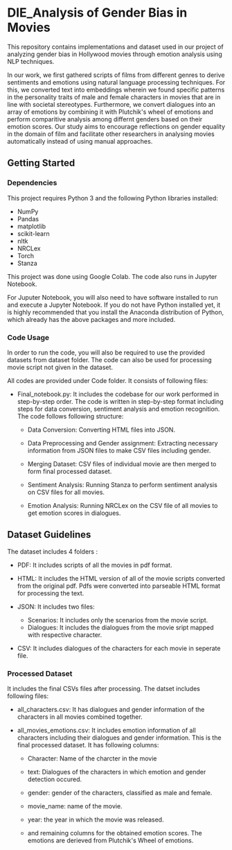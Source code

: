 # DIE_Analysis of Gender Bias in Movies
This repository contains implementations and dataset used in our project of analyzing gender bias in Hollywood movies through emotion analysis using NLP techniques.

In our work, we first gathered scripts of films from different genres to derive sentiments and emotions using natural language processing techniques. For this, we converted text into embeddings wherein we found specific patterns in the personality traits of male and female characters in movies that are in line with societal stereotypes. Furthermore, we convert dialogues into an array of emotions by combining it with Plutchik's wheel of emotions and perform comparitive analysis among differnt genders based on their emotion scores. Our study aims to encourage reflections on gender equality in the domain of film and facilitate other researchers in analysing movies automatically instead of using manual approaches.


## Getting Started

### Dependencies
This project requires Python 3 and the following Python libraries installed:
* NumPy
* Pandas
* matplotlib
* scikit-learn
* nltk
* NRCLex
* Torch
* Stanza

This project was done using Google Colab. The code also runs in Jupyter Notebook. 

For Juputer Notebook, you will also need to have software installed to run and execute a Jupyter Notebook. If you do not have Python installed yet, it is highly recommended that you install the Anaconda distribution of Python, which already has the above packages and more included.


### Code Usage

In order to run the code, you will also be required to use the provided datasets from dataset folder. The code can also be used for processing movie script not given in the dataset. 

All codes are provided under Code folder. It consists of following files:

* Final_notebook.py: It includes the codebase for our work performed in step-by-step order. The code is written in step-by-step format including steps for data conversion, sentiment analysis and emotion recognition. The code follows following structure:

   * Data Conversion: Converting HTML files into JSON. 
   
   * Data Preprocessing and Gender assignment: Extracting necessary information from JSON files to make CSV files including gender. 
   
   * Merging Dataset: CSV files of individual movie are then merged to form final processed dataset. 
   
   * Sentiment Analysis: Running Stanza to perform sentiment analysis on CSV files for all movies.
   
   * Emotion Analysis: Running NRCLex on the CSV file of all movies to get emotion scores in dialogues.


## Dataset Guidelines
The dataset includes 4 folders :

* PDF: It includes scripts of all the movies in pdf format.

* HTML: It includes the HTML version of all of the movie scripts converted from the original pdf. Pdfs were converted into parseable HTML format for processing the text.

* JSON: It includes two files:

    * Scenarios: It includes only the scenarios from the movie script.
    * Dialogues: It includes the dialogues from the movie sript mapped with respective character.
    
* CSV: It includes dialogues of the characters for each movie in seperate file.

### Processed Dataset

It includes the final CSVs files after processing. The datset includes following files:

 * all_characters.csv: It has dialogues and gender information of the characters in all movies combined together.
    
 * all_movies_emotions.csv: It includes emotion information of all characters including their dialogues and gender information. This is the final processed dataset. It has following columns:
      * Character: Name of the charcter in the movie
      
      * text: Dialogues of the characters in which emotion and gender detection occured.
      
      * gender: gender of the characters, classified as male and female.
      
      * movie_name: name of the movie.
      
      * year: the year in which the movie was released.
      
      * and remaining columns for the obtained emotion scores. The emotions are derieved from Plutchik's Wheel of emotions.
      







